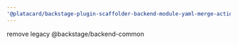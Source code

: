 ```yaml
---
'@platacard/backstage-plugin-scaffolder-backend-module-yaml-merge-actions': minor
---
```


remove legacy @backstage/backend-common
